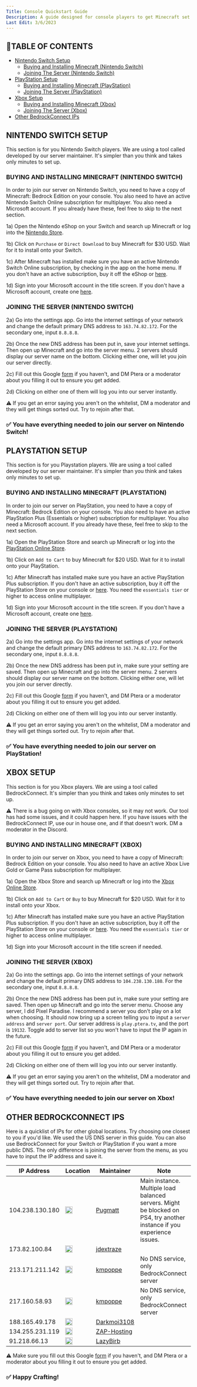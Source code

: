 ```yaml
---
Title: Console Quickstart Guide
Description: A guide designed for console players to get Minecraft set up and optimized for our server.
Last Edit: 3/6/2023
---
```


## 📖TABLE OF CONTENTS

* [Nintendo Switch Setup](#nintendo-switch-setup)
  * [Buying and Installing Minecraft (Nintendo Switch)](#buying-and-installing-minecraft-nintendo-switch)
  * [Joining The Server (Nintendo Switch)](#joining-the-server-nintendo-switch)
* [PlayStation Setup](#playstation-setup)
  * [Buying and Installing Minecraft (PlayStation)](#buying-and-installing-minecraft-playstation)
  * [Joining The Server (PlayStation)](#joining-the-server-playstation)
* [Xbox Setup](#xbox-setup)
  * [Buying and Installing Minecraft (Xbox)](#buying-and-installing-minecraft-xbox)
  * [Joining The Server (Xbox)](#joining-the-server-xbox)
* [Other BedrockConnect IPs](#other-bedrockconnect-ips)

## NINTENDO SWITCH SETUP

This section is for you Nintendo Switch players. We are using a tool called developed by our server maintainer. It's simpler than you think and takes only minutes to set up.

### BUYING AND INSTALLING MINECRAFT (NINTENDO SWITCH)

In order to join our server on Nintendo Switch, you need to have a copy of Minecraft: Bedrock Edition on your console. 
You also need to have an active Nintendo Switch Online subscription for multiplayer. You also need a Microsoft account.
If you already have these, feel free to skip to the next section.

1a) Open the Nintendo eShop on your Switch and search up Minecraft or log into the [Nintendo Store](https://www.nintendo.com/store/products/minecraft-switch/).

1b) Click on `Purchase` or `Direct Download` to buy Minecraft for $30 USD. Wait for it to install onto your Switch. 

1c) After Minecraft has installed make sure you have an active Nintendo Switch Online subscription, by checking in the app on the home menu.
If you don't have an active subscription, buy it off the eShop or [here](https://www.nintendo.com/switch/online/).

1d) Sign into your Microsoft account in the title screen. If you don't have a Microsoft account, create one [here](https://account.microsoft.com/account/).

### JOINING THE SERVER (NINTENDO SWITCH)

2a) Go into the settings app. Go into the internet settings of your network and change the default primary DNS address to `163.74.82.172`. For the secondary one, input `8.8.8.8`. 

2b) Once the new DNS address has been put in, save your internet settings. Then open up Minecraft and go into the server menu. 2 servers should display our server name on the bottom. Clicking either one, will let you join our server directly.

2c) Fill out this Google [form](https://docs.google.com/forms/d/e/1FAIpQLSeEBVKIESOidbwOyYXCdaG4JxFVVfZEXefyW7vQQQHF83sEYQ/viewform?usp=send_form) if you haven't, and DM Ptera or a moderator about you filling it out to ensure you get added.

2d) Clicking on either one of them will log you into our server instantly. 

⚠️ If you get an error saying you aren't on the whitelist, DM a moderator and they will get things sorted out. Try to rejoin after that.

### ✅ You have everything needed to join our server on Nintendo Switch!

## PLAYSTATION SETUP

This section is for you Playstation players. We are using a tool called developed by our server maintainer. It's simpler than you think and takes only minutes to set up.

### BUYING AND INSTALLING MINECRAFT (PLAYSTATION)

In order to join our server on PlayStation, you need to have a copy of Minecraft: Bedrock Edition on your console. 
You also need to have an active PlayStation Plus (Essentials or higher) subscription for multiplayer. You also need a Microsoft account.
If you already have these, feel free to skip to the next section. 

1a) Open the PlayStation Store and search up Minecraft or log into the [PlayStation Online Store](https://store.playstation.com/en-us/product/UP4433-CUSA00744_00-MINECRAFTPS40001).

1b) Click on `Add to Cart` to buy Minecraft for $20 USD. Wait for it to install onto your PlayStation. 

1c) After Minecraft has installed make sure you have an active PlayStation Plus subscription.
If you don't have an active subscription, buy it off the PlayStation Store on your console or [here](https://www.playstation.com/en-us/ps-plus/). You need the `essentials tier` or higher to access online multiplayer.

1d) Sign into your Microsoft account in the title screen. If you don't have a Microsoft account, create one [here](https://account.microsoft.com/account/).

### JOINING THE SERVER (PLAYSTATION)

2a) Go into the settings app. Go into the internet settings of your network and change the default primary DNS address to `163.74.82.172`. For the secondary one, input `8.8.8.8`. 

2b) Once the new DNS address has been put in, make sure your setting are saved. Then open up Minecraft and go into the server menu. 2 servers should display our server name on the bottom. Clicking either one, will let you join our server directly.

2c) Fill out this Google [form](https://docs.google.com/forms/d/e/1FAIpQLSeEBVKIESOidbwOyYXCdaG4JxFVVfZEXefyW7vQQQHF83sEYQ/viewform?usp=send_form) if you haven't, and DM Ptera or a moderator about you filling it out to ensure you get added.

2d) Clicking on either one of them will log you into our server instantly. 

⚠️ If you get an error saying you aren't on the whitelist, DM a moderator and they will get things sorted out. Try to rejoin after that.

### ✅ You have everything needed to join our server on PlayStation!

## XBOX SETUP

This section is for you Xbox players. We are using a tool called BedrockConnect. It's simpler than you think and takes only minutes to set up. 

⚠ There is a bug going on with Xbox consoles, so it may not work. Our tool has had some issues, and it could happen here. If you have issues with the BedrockConnect IP, use our in house one, and if that doesn't work. DM a moderator in the Discord.

### BUYING AND INSTALLING MINECRAFT (XBOX)

In order to join our server on Xbox, you need to have a copy of Minecraft: Bedrock Edition on your console. 
You also need to have an active Xbox Live Gold or Game Pass subscription for multiplayer.

1a) Open the Xbox Store and search up Minecraft or log into the [Xbox Online Store](https://www.xbox.com/en-US/games/store/minecraft/9mvxmvt8zkwc).

1b) Click on `Add to Cart` or `Buy` to buy Minecraft for $20 USD. Wait for it to install onto your Xbox. 

1c) After Minecraft has installed make sure you have an active PlayStation Plus subscription.
If you don't have an active subscription, buy it off the PlayStation Store on your console or [here](https://www.playstation.com/en-us/ps-plus/). You need the `essentials tier` or higher to access online multiplayer.

1d) Sign into your Microsoft account in the title screen if needed. 

### JOINING THE SERVER (XBOX)

2a) Go into the settings app. Go into the internet settings of your network and change the default primary DNS address to `104.238.130.180`. For the secondary one, input `8.8.8.8`. 

2b) Once the new DNS address has been put in, make sure your setting are saved. Then open up Minecraft and go into the server menu. Choose any server, I did Pixel Paradise. I recommend a server you don't play on a lot when choosing. It should now bring up a screen telling you to input a `server address` and `server port`. Our server address is `play.ptera.tv`, and the port is `19132`. Toggle add to server list so you won't have to input the IP again in the future.

2c) Fill out this Google [form](https://docs.google.com/forms/d/e/1FAIpQLSeEBVKIESOidbwOyYXCdaG4JxFVVfZEXefyW7vQQQHF83sEYQ/viewform?usp=send_form) if you haven't, and DM Ptera or a moderator about you filling it out to ensure you get added.

2d) Clicking on either one of them will log you into our server instantly. 

⚠️ If you get an error saying you aren't on the whitelist, DM a moderator and they will get things sorted out. Try to rejoin after that.

### ✅ You have everything needed to join our server on Xbox!

## OTHER BEDROCKCONNECT IPS

Here is a quicklist of IPs for other global locations. Try choosing one closest to you if you'd like. We used the US DNS server in this guide. You can also use BedrockConnect for your Switch or PlayStation if you want a more public DNS. The only difference is joining the server from the menu, as you have to input the IP address and save it.

| IP Address | Location | Maintainer | Note |
| ------------- | ------------- | ------------- | ------------- |
| 104.238.130.180 | <img src="https://flagicons.lipis.dev/flags/4x3/us.svg" height="20"> | [Pugmatt](https://github.com/Pugmatt) | Main instance. Multiple load balanced servers. Might be blocked on PS4, try another instance if you experience issues. |
| 173.82.100.84 | <img src="https://flagicons.lipis.dev/flags/4x3/us.svg" height="20"> | [jdextraze](https://github.com/jdextraze) | |
| 213.171.211.142 | <img src="https://flagicons.lipis.dev/flags/4x3/gb.svg" height="20"> | [kmpoppe](https://github.com/kmpoppe) | No DNS service, only BedrockConnect server  |
| 217.160.58.93 | <img src="https://flagicons.lipis.dev/flags/4x3/de.svg" height="20"> | [kmpoppe](https://github.com/kmpoppe) | No DNS service, only BedrockConnect server |
| 188.165.49.178 | <img src="https://flagicons.lipis.dev/flags/4x3/fr.svg" height="20"> | [Darkmoi3108](https://github.com/darkmoi3108) | |
| 134.255.231.119 | <img src="https://flagicons.lipis.dev/flags/4x3/de.svg" height="20"> | [ZAP-Hosting](https://github.com/zaphosting) | |
| 91.218.66.13 | <img src="https://flagicons.lipis.dev/flags/4x3/de.svg" height="20"> | [LazyBirb](https://github.com/LazyBirb) | |

 

⚠️ Make sure you fill out this Google [form](https://docs.google.com/forms/d/e/1FAIpQLSeEBVKIESOidbwOyYXCdaG4JxFVVfZEXefyW7vQQQHF83sEYQ/viewform?usp=send_form) if you haven't, and DM Ptera or a moderator about you filling it out to ensure you get added.
 
### ✅ Happy Crafting! 
